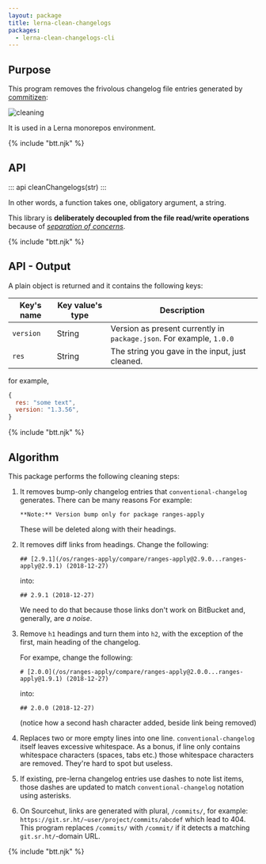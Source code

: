 ```yaml
---
layout: package
title: lerna-clean-changelogs
packages:
  - lerna-clean-changelogs-cli
---
```


## Purpose

This program removes the frivolous changelog file entries generated by [commitizen](https://www.npmjs.com/package/git-cz):

![cleaning](/images/package-lerna-clean-changelogs-deleted.png)

It is used in a Lerna monorepos environment.

{% include "btt.njk" %}

## API

::: api
cleanChangelogs(str)
:::

In other words, a function takes one, obligatory argument, a string.

This library is **deliberately decoupled from the file read/write operations** because of [_separation of concerns_](https://en.wikipedia.org/wiki/Separation_of_concerns).

{% include "btt.njk" %}

## API - Output

A plain object is returned and it contains the following keys:

| Key's name | Key value's type | Description                                                          |
| ---------- | ---------------- | -------------------------------------------------------------------- |
| `version`  | String           | Version as present currently in `package.json`. For example, `1.0.0` |
| `res`      | String           | The string you gave in the input, just cleaned.                      |

for example,

```js
{
  res: "some text",
  version: "1.3.56",
}
```

{% include "btt.njk" %}

## Algorithm

This package performs the following cleaning steps:

1. It removes bump-only changelog entries that `conventional-changelog` generates. There can be many reasons For example:

   ```
   **Note:** Version bump only for package ranges-apply
   ```

   These will be deleted along with their headings.

2. It removes diff links from headings. Change the following:

   ```
   ## [2.9.1](/os/ranges-apply/compare/ranges-apply@2.9.0...ranges-apply@2.9.1) (2018-12-27)
   ```

   into:

   ```
   ## 2.9.1 (2018-12-27)
   ```

   We need to do that because those links don't work on BitBucket and, generally, are _a noise_.

3. Remove `h1` headings and turn them into `h2`, with the exception of the first, main heading of the changelog.

   For exampe, change the following:

   ```
   # [2.0.0](/os/ranges-apply/compare/ranges-apply@2.0.0...ranges-apply@1.9.1) (2018-12-27)
   ```

   into:

   ```
   ## 2.0.0 (2018-12-27)
   ```

   (notice how a second hash character added, beside link being removed)

4. Replaces two or more empty lines into one line. `conventional-changelog` itself leaves excessive whitespace. As a bonus, if line only contains whitespace characters (spaces, tabs etc.) those whitespace characters are removed. They're hard to spot but useless.

5. If existing, pre-lerna changelog entries use dashes to note list items, those dashes are updated to match `conventional-changelog` notation using asterisks.

6. On Sourcehut, links are generated with plural, `/commits/`, for example: `https://git.sr.ht/~user/project/commits/abcdef` which lead to 404. This program replaces `/commits/` with `/commit/` if it detects a matching `git.sr.ht/`-domain URL.

{% include "btt.njk" %}
